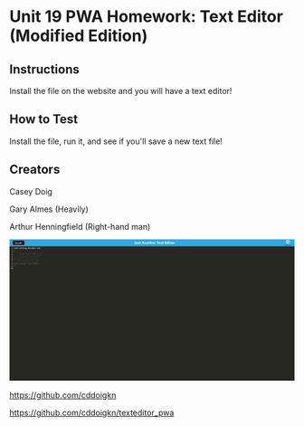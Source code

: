  # Unit 19 PWA Homework: Text Editor (Modified Edition)

## Instructions

Install the file on the website and you will have a text editor!

## How to Test

Install the file, run it, and see if you'll save a new text file!

## Creators
Casey Doig

Gary Almes (Heavily)

Arthur Henningfield (Right-hand man)

![here is the text editor!](./assets/screenshots/texteditor.png)

  https://github.com/cddoigkn

  https://github.com/cddoigkn/texteditor_pwa